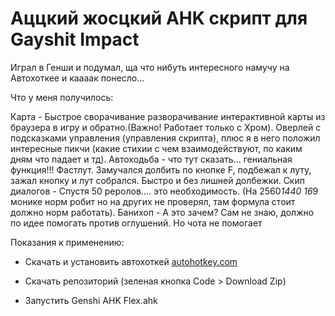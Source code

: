 # Аццкий жосцкий AHK скрипт для Gayshit Impact
Играл в Генши и подумал, ща что нибуть интересного намучу на Автохоткее и каааак понесло...

Что у меня получилось:

Карта - Быстрое сворачивание разворачивание интерактивной карты из браузера в игру и обратно.(Важно! Работает только с Хром). Оверлей с подсказками управления (управления скрипта), плюс я в него положил интересные пикчи (какие стихии с чем взаимодействуют, по каким дням что падает и тд). Автоходьба - что тут сказать... гениальная функция!!! Фастлут. Замучался долбить по кнопке F, подбежал к луту, зажал кнопку и лут собрался. Быстро и без лишней долбежки. Скип диалогов - Спустя 50 реролов.... это необходимость. (На 2560*1440 16*9 монике норм робит но на других не проверял, там формула стоит должно норм работать). Банихоп - А это зачем? Сам не знаю, должно по идее помогать против оглушений. Но чота не помогает

Показания к применению:

- Скачать и установить автохоткей [autohotkey.com](https://www.autohotkey.com)

- Скачать репозиторий (зеленая кнопка Code > Download Zip)

- Запустить Genshi AHK Flex.ahk
